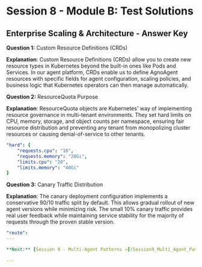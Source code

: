 # Session 8 - Module B: Test Solutions

## Enterprise Scaling & Architecture - Answer Key

**Question 1:** Custom Resource Definitions (CRDs)  

**Explanation**: Custom Resource Definitions (CRDs) allow you to create new resource types in Kubernetes beyond the built-in ones like Pods and Services. In our agent platform, CRDs enable us to define AgnoAgent resources with specific fields for agent configuration, scaling policies, and business logic that Kubernetes operators can then manage automatically.

**Question 2:** ResourceQuota Purpose  

**Explanation**: ResourceQuota objects are Kubernetes' way of implementing resource governance in multi-tenant environments. They set hard limits on CPU, memory, storage, and object counts per namespace, ensuring fair resource distribution and preventing any tenant from monopolizing cluster resources or causing denial-of-service to other tenants.

```yaml
"hard": {
    "requests.cpu": "10",
    "requests.memory": "20Gi",
    "limits.cpu": "20",
    "limits.memory": "40Gi"
}
```

**Question 3:** Canary Traffic Distribution  

**Explanation**: The canary deployment configuration implements a conservative 90/10 traffic split by default. This allows gradual rollout of new agent versions while minimizing risk. The small 10% canary traffic provides real user feedback while maintaining service stability for the majority of requests through the proven stable version.

```yaml
"route":
---

**Next:** [Session 9 - Multi-Agent Patterns →](Session9_Multi_Agent_Patterns.md)

---
